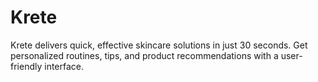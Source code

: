 # Krete
Krete delivers quick, effective skincare solutions in just 30 seconds. Get personalized routines, tips, and product recommendations with a user-friendly interface.

